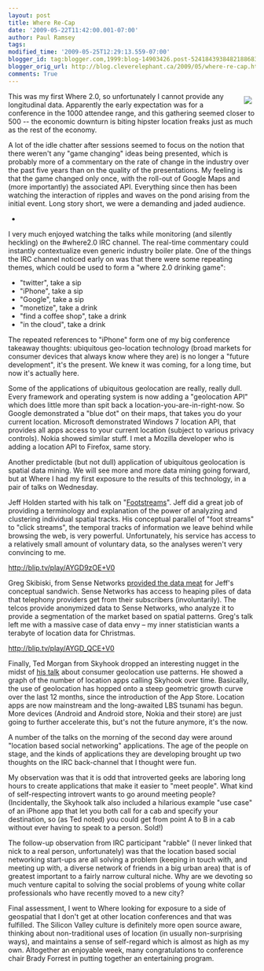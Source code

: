 ```yaml
---
layout: post
title: Where Re-Cap
date: '2009-05-22T11:42:00.001-07:00'
author: Paul Ramsey
tags: 
modified_time: '2009-05-25T12:29:13.559-07:00'
blogger_id: tag:blogger.com,1999:blog-14903426.post-5241843938482188683
blogger_orig_url: http://blog.cleverelephant.ca/2009/05/where-re-cap.html
comments: True
---
```


<img src="http://assets.en.oreilly.com/1/event/25/where2009_spkr_125x125.gif" style="float:right;padding:8px;"/>

This was my first Where 2.0, so unfortunately I cannot provide any longitudinal data. Apparently the early expectation was for a conference in the 1000 attendee range, and this gathering seemed closer to 500 -- the economic downturn is biting hipster location freaks just as much as the rest of the economy.

A lot of the idle chatter after sessions seemed to focus on the notion that there weren't any "game changing" ideas being presented, which is probably more of a commentary on the rate of change in the industry over the past five years than on the quality of the presentations. My feeling is that the game changed only once, with the roll-out of Google Maps and (more importantly) the associated API. Everything since then has been watching the interaction of ripples and waves on the pond arising from the initial event. Long story short, we were a demanding and jaded audience.

* 
I very much enjoyed watching the talks while monitoring (and silently heckling) on the #where2.0 IRC channel. The real-time commentary could instantly contextualize even generic industry boiler plate. One of the things the IRC channel noticed early on was that there were some repeating themes, which could be used to form a "where 2.0 drinking game":

* "twitter", take a sip
* "iPhone", take a sip
* "Google", take a sip
* "monetize", take a drink
* "find a coffee shop", take a drink
* "in the cloud", take a drink

The repeated references to "iPhone" form one of my big conference takeaway thoughts: ubiquitous geo-location technology (broad markets for consumer devices that always know where they are) is no longer a "future development", it's the present. We knew it was coming, for a long time, but now it's actually here. 

Some of the applications of ubiquitous geolocation are really, really dull. Every framework and operating system is now adding a "geolocation API" which does little more than spit back a location-you-are-in-right-now. So Google demonstrated a "blue dot" on their maps, that takes you do your current location. Microsoft demonstrated Windows 7 location API, that provides all apps access to your current location (subject to various privacy controls). Nokia showed similar stuff. I met a Mozilla developer who is adding a location API to Firefox, same story.

Another predictable (but not dull) application of ubiquitous geolocation is spatial data mining. We will see more and more data mining going forward, but at Where I had my first exposure to the results of this technology, in a pair of talks on Wednesday. 

Jeff Holden started with his talk on "[Footstreams](http://where.blip.tv/file/2150809/)". Jeff did a great job of providing a terminology and explanation of the power of analyzing and clustering individual spatial tracks. His conceptual parallel of "foot streams" to "click streams", the temporal tracks of information we leave behind while browsing the web, is very powerful. Unfortunately, his service has access to a relatively small amount of voluntary data, so the analyses weren't very convincing to me.

http://blip.tv/play/AYGD9zOE+V0

Greg Skibiski, from Sense Networks [provided the data meat](http://where.blip.tv/file/2151524/) for Jeff's conceptual sandwich.  Sense Networks has access to heaping piles of data that telephony providers get from their subscribers (involuntarily). The telcos provide anonymized data to Sense Networks, who analyze it to provide a segmentation of the market based on spatial patterns.  Greg's talk left me with a massive case of data envy &ndash; my inner statistician wants a terabyte of location data for Christmas.

http://blip.tv/play/AYGD_QCE+V0

Finally, Ted Morgan from Skyhook dropped an interesting nugget in the midst of [his talk](http://en.oreilly.com/where2009/public/schedule/detail/9203) about consumer geolocation use patterns. He showed a graph of the number of location apps calling Skyhook over time.  Basically, the use of geolocation has hopped onto a steep geometric growth curve over the last 12 months, since the introduction of the App Store. Location apps are now mainstream and the long-awaited LBS tsunami has begun. More devices (Android and Android store, Nokia and their store) are just going to further accelerate this, but's not the future anymore, it's the now.

A number of the talks on the morning of the second day were around "location based social networking" applications. The age of the people on stage, and the kinds of applications they are developing brought up two thoughts on the IRC back-channel that I thought were fun.

My observation was that it is odd that introverted geeks are laboring long hours to create applications that make it easier to "meet people". What kind of self-respecting introvert wants to go around meeting people? (Incidentally, the Skyhook talk also included a hilarious example "use case" of an iPhone app that let you both call for a cab and specify your destination, so (as Ted noted) you could get from point A to B in a cab without ever having to speak to a person. Sold!)

The follow-up observation from IRC participant "rabble" (I never linked that nick to a real person, unfortunately) was that the location based social networking start-ups are all solving a problem (keeping in touch with, and meeting up with, a diverse network of friends in a big urban area) that is of greatest important to a fairly narrow cultural niche. Why are we devoting so much venture capital to solving the social problems of young white collar professionals who have recently moved to a new city?

Final assessment, I went to Where looking for exposure to a side of geospatial that I don't get at other location conferences and that was fulfilled. The Silicon Valley culture is definitely more open source aware, thinking about non-traditional uses of location (in usually non-surprising ways), and maintains a sense of self-regard which is almost as high as my own. Altogether an enjoyable week, many congratulations to conference chair Brady Forrest in putting together an entertaining program.

